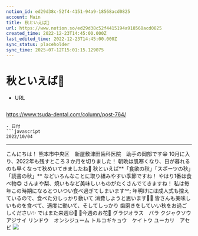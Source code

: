 ```yaml
---
notion_id: ed29d38c-52f4-4151-94a9-18568acd0825
account: Main
title: 秋といえば🍠
url: https://www.notion.so/ed29d38c52f4415194a918568acd0825
created_time: 2022-12-23T14:45:00.000Z
last_edited_time: 2022-12-23T14:45:00.000Z
sync_status: placeholder
sync_time: 2025-07-12T15:01:15.129075
---
```

# 秋といえば🍠

- URL
  ```javascript
https://www.tsuda-dental.com/column/post-764/
  ```
- 日付
  ```javascript
2022/10/04
  ```
---
こんにちは！
熊本市中央区　新屋敷津田歯科医院　助手の岡部です😁
10月に入り、2022年も残すところ３か月を切りました！
朝晩は肌寒くなり、日が暮れるのも早くなって秋めいてきましたね🍁
秋といえば**「食欲の秋」「スポーツの秋」「読書の秋」**
などいろんなことに取り組みやすい季節ですね！
やはり1番は食べ物😋
さんまや梨、焼いもなど美味しいものがたくさんでてきますね！
私は毎年この時期になるとついつい食べ過ぎてしまいます^^;
年明けには成人式も控えているので、食べた分しっかり動いて
消費しようと思います💪🔥
皆さんも美味しいものを食べて、適度に動いて、そしてしっかり
歯磨きをしていい秋をお過ごしください✨
ではまた来週😉👋
💐今週のお花💐
グラジオラス　バラ
クジャクソウ　アジサイ
リンドウ　オンシジューム
トルコギキョウ　ケイトウ
ユーカリ　アセビ
![](https://www.tsuda-dental.com/column/_data/contribute/images/764_1_18.jpeg)